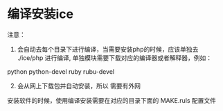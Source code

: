 # 编译安装ice

注意：
 
1. 会自动去每个目录下进行编译，当需要安装php的时候，应该单独去 ./ice/php 进行编译, 单独模块需要下载对应的编译器或者解释器，例如：

python
python-devel
ruby
rubu-devel

2. 会从网上下载包并自动安装，所以 需要有外网

安装软件的时候，使用编译安装需要在对应的目录下面的  MAKE.ruls 配置文件
